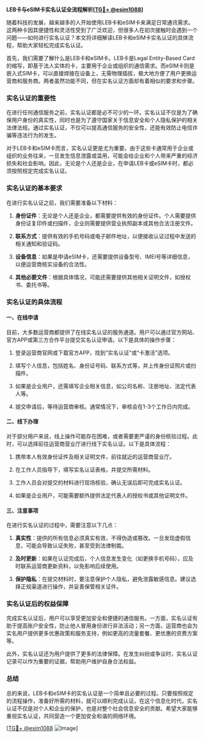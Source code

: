 **LEB卡与eSIM卡实名认证全流程解析[[TG💪+ @esim1088](https://t.me/s/esim1088)]**

随着科技的发展，越来越多的人开始使用LEB卡和eSIM卡来满足日常通讯需求。这两种卡因其便捷性和灵活性受到了广泛欢迎，但很多人在初次接触时会遇到一个问题——如何进行实名认证？本文将详细解读LEB卡和eSIM卡实名认证的具体流程，帮助大家轻松完成实名认证。

首先，我们需要了解什么是LEB卡和eSIM卡。LEB卡是Legal Entity-Based Card的缩写，即基于法人实体的卡，主要用于企业或组织的通信需求。而eSIM卡则是嵌入式SIM卡，可以直接焊接在设备上，无需物理插拔，极大地方便了用户更换运营商和服务商。两者虽然功能不同，但在实名认证方面却有着相似的要求和步骤。

### 实名认证的重要性

在进行任何通信服务之前，实名认证都是必不可少的一环。实名认证不仅是为了确保用户身份的真实性，同时也是为了遵守国家关于信息安全和个人隐私保护的相关法律法规。通过实名认证，不仅可以提高通信服务的安全性，还能有效防止电信诈骗等违法行为的发生。

对于LEB卡和eSIM卡而言，实名认证更是尤为重要。由于这些卡通常用于企业或组织的业务往来，一旦发生信息泄露或滥用，可能会给企业和个人带来严重的经济损失和社会影响。因此，无论是个人还是企业，在申请LEB卡或eSIM卡时，都必须按照规定完成实名认证。

### 实名认证的基本要求

在进行实名认证之前，我们需要准备以下材料：

1. **身份证件**：无论是个人还是企业，都需要提供有效的身份证件。个人需要提供身份证复印件或扫描件，企业则需要提供营业执照副本或其他合法注册文件。
   
2. **联系方式**：提供有效的手机号码或电子邮件地址，以便接收认证过程中发送的相关通知和验证码。

3. **设备信息**：如果是申请eSIM卡，还需要提供设备型号、IMEI号等详细信息，以便运营商核实设备的合法性。

4. **其他必要文件**：根据具体情况，可能还需要提供其他相关证明文件，如授权书、委托书等。

### 实名认证的具体流程

#### 一、在线申请

目前，大多数运营商都提供了在线实名认证的服务通道。用户可以通过官方网站、官方APP或第三方合作平台提交实名认证申请。以下是具体的操作步骤：

1. 登录运营商官网或下载官方APP，找到“实名认证”或“卡激活”选项。

2. 填写个人信息，包括姓名、身份证号码、联系方式等，并上传身份证照片或扫描件。

3. 如果是企业用户，还需填写企业相关信息，如公司名称、注册地址、法定代表人等。

4. 提交申请后，等待运营商审核。通常情况下，审核会在1-3个工作日内完成。

#### 二、线下办理

对于部分用户来说，线上操作可能存在困难，或者需要更严谨的身份核验过程。此时，可以选择前往运营商营业厅进行线下实名认证。以下是具体流程：

1. 携带本人有效身份证件及相关证明文件，前往就近的运营商营业厅。

2. 在工作人员指导下，填写实名认证表格，并提交所需材料。

3. 工作人员会对提交的材料进行现场核验，确认无误后即可完成实名认证。

4. 如果是企业用户，可能需要额外提供法定代表人的授权书或其他证明文件。

#### 三、注意事项

在进行实名认证的过程中，需要注意以下几点：

1. **真实性**：提供的所有信息必须真实有效，不得伪造或篡改。一旦发现虚假信息，可能会导致认证失败，甚至受到法律制裁。

2. **及时更新**：如果在认证完成后，个人信息发生变化（如更换手机号码），应及时联系运营商更新资料，以免影响后续使用。

3. **保护隐私**：在提交材料时，要注意保护个人隐私，避免泄露敏感信息。建议选择正规渠道进行操作，并妥善保管相关证件。

### 实名认证后的权益保障

完成实名认证后，用户可以享受更加安全和便捷的通信服务。一方面，实名认证有助于提高账户安全性，防止他人冒用身份进行非法活动；另一方面，运营商也会为实名用户提供更多优惠政策和服务支持，例如更高的流量套餐、更优惠的资费方案等。

此外，实名认证还为用户提供了更多的法律保障。在发生纠纷或争议时，实名认证记录可以作为重要的证据，帮助用户维护自身合法权益。

### 总结

总的来说，LEB卡和eSIM卡的实名认证是一个简单且必要的过程。只要按照规定的流程操作，准备好所需的材料，就可以顺利完成认证。在这个信息化时代，实名认证不仅是对个人和企业的保护，也是对整个社会信息安全的贡献。希望大家能够重视实名认证，共同营造一个更加安全和谐的网络环境。

[[TG💪+ @esim1088](https://t.me/s/esim1088) ![Image](https://i.postimg.cc/4NQfJmqS/Snipaste-2025-05-13-00-14-12.png)]